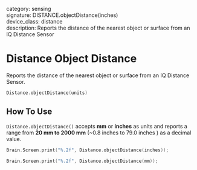 category: sensing  
signature: DISTANCE.objectDistance(inches)  
device_class: distance  
description: Reports the distance of the nearest object or surface from an IQ Distance Sensor  

# Distance Object Distance

Reports the distance of the nearest object or surface from an IQ Distance Sensor.

```cpp
Distance.objectDistance(units)
```

## How To Use

`Distance.objectDistance()` accepts **mm** or **inches** as units and reports a range from **20 mm to 2000 mm** (~0.8 inches to 79.0 inches ) as a decimal value.

```cpp
Brain.Screen.print("%.2f", Distance.objectDistance(inches));
```

```cpp
Brain.Screen.print("%.2f", Distance.objectDistance(mm));
```
<advanced>
</advanced>





